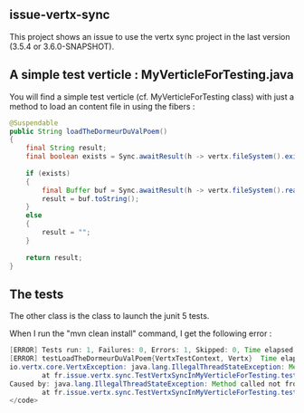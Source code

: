 ## issue-vertx-sync

This project shows an issue to use the vertx sync project in the last version (3.5.4 or 3.6.0-SNAPSHOT).


## A simple test verticle : MyVerticleForTesting.java

You will find a simple test verticle (cf. MyVerticleForTesting class) with just a method to load an content file in using the fibers :

```java
@Suspendable
public String loadTheDormeurDuValPoem()
{
	final String result;
	final boolean exists = Sync.awaitResult(h -> vertx.fileSystem().exists("./le_dormeur_du_val.txt", h));
	
	if (exists)
	{
		final Buffer buf = Sync.awaitResult(h -> vertx.fileSystem().readFile("./le_dormeur_du_val.txt", h));
		result = buf.toString();
	}
	else
	{
		result = "";
	}
	
	return result;
}
```

## The tests
 
The other class is the class to launch the junit 5 tests.
 
When I run the "mvn clean install" command, I get the following error : 
 

```java
[ERROR] Tests run: 1, Failures: 0, Errors: 1, Skipped: 0, Time elapsed: 2.026 s <<< FAILURE! - in fr.issue.vertx.sync.TestVertxSyncInMyVerticleForTesting
[ERROR] testLoadTheDormeurDuValPoem{VertxTestContext, Vertx}  Time elapsed: 0.46 s  <<< ERROR!
io.vertx.core.VertxException: java.lang.IllegalThreadStateException: Method called not from within a fiber
        at fr.issue.vertx.sync.TestVertxSyncInMyVerticleForTesting.testLoadTheDormeurDuValPoem(TestVertxSyncInMyVerticleForTesting.java:76)
Caused by: java.lang.IllegalThreadStateException: Method called not from within a fiber
        at fr.issue.vertx.sync.TestVertxSyncInMyVerticleForTesting.testLoadTheDormeurDuValPoem(TestVertxSyncInMyVerticleForTesting.java:76)
</code>
```